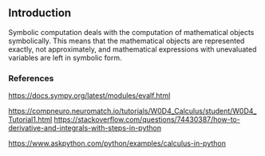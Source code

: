 ## Introduction

Symbolic computation deals with the computation of mathematical objects symbolically. This means that the mathematical objects are represented exactly, not approximately, and mathematical expressions with unevaluated variables are left in symbolic form.

### References

<https://docs.sympy.org/latest/modules/evalf.html>

<https://compneuro.neuromatch.io/tutorials/W0D4_Calculus/student/W0D4_Tutorial1.html>
<https://stackoverflow.com/questions/74430387/how-to-derivative-and-integrals-with-steps-in-python>

<https://www.askpython.com/python/examples/calculus-in-python>
